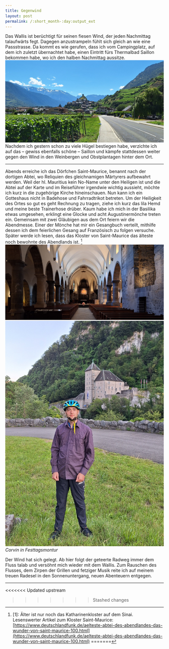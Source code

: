 ```yaml
---
title: Gegenwind
layout: post
permalink: /:short_month-:day:output_ext
---
```

Das Wallis ist berüchtigt für seinen fiesen Wind, der jeden Nachmittag talaufwärts fegt. Dagegen anzustrampeln fühlt sich gleich an wie eine Passstrasse. Da kommt es wie gerufen, dass ich vom Campingplatz, auf dem ich zuletzt übernachtet habe, einen Eintritt fürs Thermalbad Saillon bekommen habe, wo ich den halben Nachmittag aussitze.
![](assets/20240708_151611.jpg)
Nachdem ich gestern schon zu viele Hügel bestiegen habe, verzichte ich auf das – gewiss ebenfalls schöne – Saillon und kämpfe stattdessen weiter gegen den Wind in den Weinbergen und Obstplantagen hinter dem Ort.

---

Abends erreiche ich das Dörfchen Saint-Maurice, benannt nach der dortigen Abtei, wo Reliquien des gleichnamigen Märtyrers aufbewahrt werden. Weil der hl. Mauritius kein No-Name unter den Heiligen ist und die Abtei auf der Karte und im Reiseführer irgendwie wichtig aussieht, möchte ich kurz in die zugehörige Kirche hineinschauen. Nun kann ich ein Gotteshaus nicht in Badehose und Fahrradtrikot betreten. Um der Heiligkeit des Ortes so gut es geht Rechnung zu tragen, ziehe ich kurz das lila Hemd und meine beste Trainerhose drüber. Kaum habe ich mich in der Basilika etwas umgesehen, erklingt eine Glocke und acht Augustinermönche treten ein. Gemeinsam mit zwei Gläubigen aus dem Ort feiern wir die Abendmesse. Einer der Mönche hat mir ein Gesangbuch verteilt, mithilfe dessen ich dem feierlichen Gesang auf Französisch zu folgen versuche. Später werde ich lesen, dass das Kloster von Saint-Maurice das älteste noch bewohnte des Abendlands ist. [^1]
![](assets/20240708_202148.jpg)
![](assets/20240708_203846.jpg)
*Corvin in Festtagsmontur*

Der Wind hat sich gelegt. Ab hier folgt der geteerte Radweg immer dem Fluss talab und versöhnt mich wieder mit dem Wallis. Zum Rauschen des Flusses, dem Zirpen der Grillen und fetziger Musik reite ich auf meinem treuen Radesel in den Sonnenuntergang, neuen Abenteuern entgegen.

---

<<<<<<< Updated upstream
[^1]: \[1]: Älter ist nur noch das Katharinenkloster auf dem Sinai.<br>Lesenswerter Artikel zum Kloster Saint-Maurice:<br>[https://www.deutschlandfunk.de/aelteste-abtei-des-abendlandes-das-wunder-von-saint-maurice-100.html](https://www.deutschlandfunk.de/aelteste-abtei-des-abendlandes-das-wunder-von-saint-maurice-100.html)
=======
[^1]: \[1]: Älter ist nur noch das Katharinenkloster auf dem Sinai.<br>Lesenswerter Artikel zum Kloster Saint-Maurice: [https://www.deutschlandfunk.de/aelteste-abtei-des-abendlandes-das-wunder-von-saint-maurice-100.html](https://www.deutschlandfunk.de/aelteste-abtei-des-abendlandes-das-wunder-von-saint-maurice-100.html)
>>>>>>> Stashed changes

